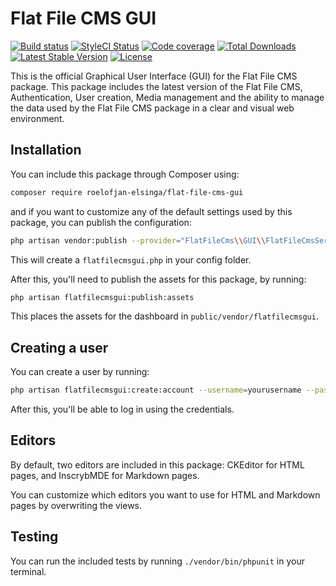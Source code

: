 # Flat File CMS GUI

[![Build status](https://travis-ci.com/roelofjan-elsinga/flat-file-cms-gui.svg)](https://travis-ci.com/roelofjan-elsinga/flat-file-cms-gui)
[![StyleCI Status](https://github.styleci.io/repos/193145501/shield)](https://github.styleci.io/repos/193145501)
[![Code coverage](https://codecov.io/gh/roelofjan-elsinga/flat-file-cms-gui/branch/master/graph/badge.svg)](https://codecov.io/gh/roelofjan-elsinga/flat-file-cms-gui)
[![Total Downloads](https://poser.pugx.org/roelofjan-elsinga/flat-file-cms-gui/downloads)](https://packagist.org/packages/roelofjan-elsinga/flat-file-cms-gui)
[![Latest Stable Version](https://poser.pugx.org/roelofjan-elsinga/flat-file-cms-gui/v/stable)](https://packagist.org/packages/roelofjan-elsinga/flat-file-cms-gui)
[![License](https://poser.pugx.org/roelofjan-elsinga/flat-file-cms-gui/license)](https://packagist.org/packages/roelofjan-elsinga/flat-file-cms-gui)

This is the official Graphical User Interface (GUI) for the Flat File CMS package. 
This package includes the latest version of the Flat File CMS, Authentication, User creation, 
Media management and the ability to manage the data used by the Flat File CMS package in a clear 
and visual web environment.

## Installation

You can include this package through Composer using:

```bash
composer require roelofjan-elsinga/flat-file-cms-gui
```

and if you want to customize any of the default settings used by this package, you can publish the configuration: 

```bash
php artisan vendor:publish --provider="FlatFileCms\\GUI\\FlatFileCmsServiceProvider"
```

This will create a ``flatfilecmsgui.php`` in your config folder.

After this, you'll need to publish the assets for this package, by running:

```bash
php artisan flatfilecmsgui:publish:assets
```

This places the assets for the dashboard in ``public/vendor/flatfilecmsgui``.

## Creating a user

You can create a user by running:

```bash
php artisan flatfilecmsgui:create:account --username=yourusername --password=yourpassword
```

After this, you'll be able to log in using the credentials.

## Editors

By default, two editors are included in this package: CKEditor for HTML pages, and InscrybMDE for Markdown pages.

You can customize which editors you want to use for HTML and Markdown pages by overwriting the views.

## Testing

You can run the included tests by running ``./vendor/bin/phpunit`` in your terminal.
